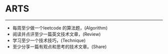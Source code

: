
# ARTS
-----

- 每周至少做一个leetcode 的算法题，(Algorithm)
- 阅读并点评至少一篇英文技术文章，(Review)
- 学习至少一个技术技巧，(Technique)
- 至少分享一篇有观点和思考的技术文章。(Share)
